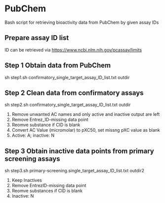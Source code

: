 # PubChem
Bash script for retrieving bioactivity data from PubChem by given assay IDs

## Prepare assay ID list
ID can be retrieved via https://www.ncbi.nlm.nih.gov/pcassay/limits

## Step 1 Obtain data from PubChem
sh step1.sh confirmatory_single_target_assay_ID_list.txt outdir

## Step 2 Clean data from confirmatory assays
sh step2.sh confirmatory_single_target_assay_ID_list.txt outdir
1. Remove unwanted AC names and only active and inactive output are left
2. Remove Entrez_ID-missing data point
3. Reomve substance if CID is blank
4. Convert AC Value (micromolar) to pXC50, set missng pXC value as blank
5. Active: A; inactive: N

## Step 3 Obtain inactive data points from primary screening assays
sh step3.sh primary-screening.single_target_assay_ID_list.txt outdir2
1. Keep Inactives
2. Remove EntrezID-missing data point
3. Reomve substances if CID is blank
4. Inactive: N
